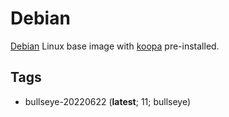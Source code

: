 # Debian

[Debian][] Linux base image with [koopa][] pre-installed.

## Tags

- bullseye-20220622 (**latest**; 11; bullseye)

[debian]: https://www.debian.org/
[koopa]: https://koopa.acidgenomics.com/
